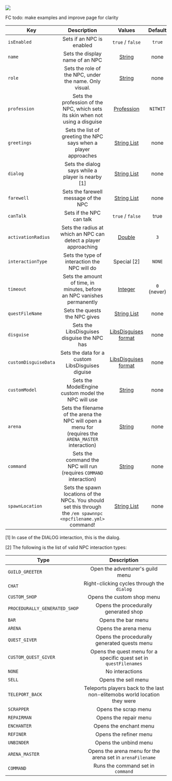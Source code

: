 [![](https://i.imgur.com/LPnSUkK.jpg)](https://magmaguy.com/webapp/webapp.html)

FC todo: make examples and improve page for clarity

| Key | Description |                                                        Values                                                        | Default |
|-|:-:|:--------------------------------------------------------------------------------------------------------------------:|:-:|
| `isEnabled` | Sets if an NPC is enabled |                                                   `true` / `false`                                                   | `true` |
| `name` | Sets the display name of an NPC |                                                  [String](#string)                                                   | none |
| `role` | Sets the role of the NPC, under the name. Only visual. |                                                  [String](#string)                                                   | none |
| `profession` | Sets the profession of the NPC, which sets its skin when not using a disguise |          [Profession](https://hub.spigotmc.org/javadocs/spigot/org/bukkit/entity/Villager.Profession.html)           | `NITWIT`|
| `greetings` | Sets the list of greeting the NPC says when a player approaches |                                             [String List](#string_list)                                              | none |
| `dialog` | Sets the dialog says while a player is nearby [1] |                                             [String List](#string_list)                                              | none |
| `farewell`| Sets the farewell message of the NPC |                                             [String List](#string_list)                                              | none |
| `canTalk` | Sets if the NPC can talk |                                                   `true` / `false`                                                   | true |
| `activationRadius` | Sets the radius at which an NPC can detect a player approaching |                                                  [Double](#double)                                                   | `3` |
| `interactionType` | Sets the type of interaction the NPC will do |                                                     Special [2]                                                      | `NONE` |
| `timeout` | Sets the amount of time, in minutes, before an NPC vanishes permanently |                                                 [Integer](#integer)                                                  | `0` (never) |
| `questFileName` | Sets the quests the NPC gives |                                             [String List](#string_list)                                              | none |
| `disguise` | Sets the LibsDisguises disguise the NPC has |                 [LibsDisguises format](https://magmaguy.com/wiki.html#en+elitemobs+libsdisguises.md)                 | none |
| `customDisguiseData` | Sets the data for a custom LibsDisguises diguise | [LibsDisguises format](https://magmaguy.com/wiki.html#en+elitemobs+libsdisguises.md%2.-generating-the-disguise-data) | none |
| `customModel` | Sets the ModelEngine custom model the NPC will use |                                                  [String](#string)                                                   | none |
| `arena` | Sets the filename of the arena the NPC will open a menu for (requires the `ARENA_MASTER` interaction) |                                                  [String](#string)                                                   | none |
| `command` | Sets the command the NPC will run (requires `COMMAND` interaction) |                                                  [String](#string)                                                   | none |
| `spawnLocation` | Sets the spawn locations of the NPCs. You should set this through the `/em spawnnpc <npcfilename.yml>` command! |                                             [String List](#string_list)                                              | none |

[1] In case of the DIALOG interaction, this is the dialog.

[2] The following is the list of valid NPC interaction types:

| Type                          |                                Description                                |
|-------------------------------|:-------------------------------------------------------------------------:|
| `GUILD_GREETER`               |                     Open the adventurer's guild menu                      |
| `CHAT`                        |                Right-clicking cycles through the `dialog`                 |
| `CUSTOM_SHOP`                 |                        Opens the custom shop menu                         |
| `PROCEDURALLY_GENERATED_SHOP` |                   Opens the procedurally generated shop                   |
| `BAR`                         |                            Opens the bar menu                             |
| `ARENA`                       |                           Opens the arena menu                            |
| `QUEST_GIVER`                 |               Opens the procedurally generated quests menu                |
| `CUSTOM_QUEST_GIVER`          |     Opens the quest menu for a specific quest set in `questFilenames`     |
| `NONE`                        |                              No interactions                              |
| `SELL`                        |                            Opens the sell menu                            |
| `TELEPORT_BACK`               | Teleports players back to the last non-elitemobs world location they were |
| `SCRAPPER`                    |                           Opens the scrap menu                            |
| `REPAIRMAN`                   |                           Opens the repair menu                           |
| `ENCHANTER`                   |                          Opens the enchant menu                           |
| `REFINER`                     |                          Opens the refiner menu                           |
| `UNBINDER`                    |                           Opens the unbind menu                           |
| `ARENA_MASTER`                |         Opens the arena menu for the arena set in `arenaFilename`         |
| `COMMAND`                     |                     Runs the command set in `command`                     |
